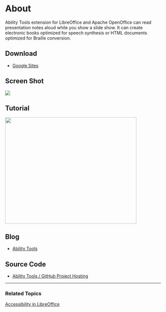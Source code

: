 # About #

Ability Tools extension for LibreOffice and Apache OpenOffice can read presentation notes aloud while you show a slide show. It can create electronic books optimized for speech synthesis or HTML documents optimized for Braille conversion.

## Download ##

  * [Google Sites](https://sites.google.com/site/abilitytools/home/ability-tools---releases)

## Screen Shot ##

[![](http://ability-tools.googlecode.com/svn/wiki/Default64.png)](http://sites.google.com/site/abilityiools/)

## Tutorial ##

<a href='http://www.youtube.com/watch?feature=player_embedded&v=x6r00ksrWY8' target='_blank'><img src='http://img.youtube.com/vi/x6r00ksrWY8/0.jpg' width='425' height=344 /></a>

## Blog ##

  * [Ability Tools](http://sites.google.com/site/abilitytools/)

## Source Code ##

  * [Ability Tools / GitHub Project Hosting](https://github.com/jimholgate/ability-tools/tree/master)


---

### Related Topics ###
[Accessibility in LibreOffice](http://help.libreoffice.org/Common/Accessibility_in)
